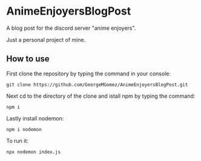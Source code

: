 # AnimeEnjoyersBlogPost
A blog post for the discord server "anime enjoyers". 

Just a personal project of mine.


## How to use
First clone the repository by typing the command in your console:
```
git clone https://github.com/GeorgeMGomez/AnimeEnjoyersBlogPost.git
```
Next cd to the directory of the clone and istall npm by typing the command:
```
npm i
```
Lastly install nodemon:
```
npm i nodemon
```
To run it:
```
npx nodemon index.js
```
